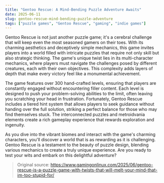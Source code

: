 ```yaml
---
title: "Gentoo Rescue: A Mind-Bending Puzzle Adventure Awaits"
date: 2025-06-11
slug: gentoo-rescue-mind-bending-puzzle-adventure
tags: ["puzzle games", "Gentoo Rescue", "gaming", "indie games"]
---
```


Gentoo Rescue is not just another puzzle game; it's a cerebral challenge that will keep even the most seasoned gamers on their toes. With its charming aesthetics and deceptively simple mechanics, this game invites players into a world filled with intricate puzzles that require not only skill but also strategic thinking. The game's unique twist lies in its multi-character mechanics, where players must navigate the challenges posed by different creatures, each with their own objectives. This complexity adds layers of depth that make every victory feel like a monumental achievement.

The game features over 300 hand-crafted levels, ensuring that players are constantly engaged without encountering filler content. Each level is designed to push your problem-solving abilities to the limit, often leaving you scratching your head in frustration. Fortunately, Gentoo Rescue includes a tiered hint system that allows players to seek guidance without handing over the full solution, striking a perfect balance for those who may find themselves stuck. The interconnected puzzles and metroidvania elements create a rich gameplay experience that rewards exploration and ingenuity.

As you dive into the vibrant biomes and interact with the game's charming characters, you'll discover a world that is as rewarding as it is challenging. Gentoo Rescue is a testament to the beauty of puzzle design, blending various mechanics to create a truly unique experience. Are you ready to test your wits and embark on this delightful adventure?

> Original source: https://www.gamingonlinux.com/2025/06/gentoo-rescue-is-a-puzzle-game-with-twists-that-will-melt-your-mind-that-im-too-stupid-for/